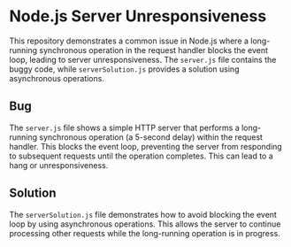 # Node.js Server Unresponsiveness

This repository demonstrates a common issue in Node.js where a long-running synchronous operation in the request handler blocks the event loop, leading to server unresponsiveness.  The `server.js` file contains the buggy code, while `serverSolution.js` provides a solution using asynchronous operations.

## Bug

The `server.js` file shows a simple HTTP server that performs a long-running synchronous operation (a 5-second delay) within the request handler. This blocks the event loop, preventing the server from responding to subsequent requests until the operation completes.  This can lead to a hang or unresponsiveness.

## Solution

The `serverSolution.js` file demonstrates how to avoid blocking the event loop by using asynchronous operations.  This allows the server to continue processing other requests while the long-running operation is in progress.